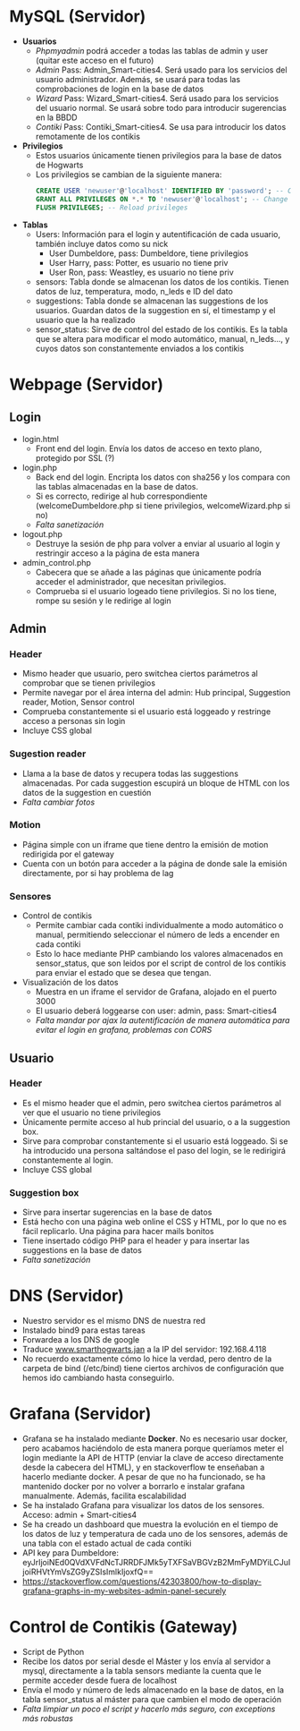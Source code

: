 # MySQL (Servidor)
- **Usuarios**
  - *Phpmyadmin* podrá acceder a todas las tablas de admin y user (quitar este acceso en el futuro)
  - *Admin* Pass: Admin_Smart-cities4. Será usado para los servicios del usuario administrador. Además, se usará para todas las comprobaciones de login en la base de datos
  - *Wizard* Pass: Wizard_Smart-cities4. Será usado para los servicios del usuario normal. Se usará sobre todo para introducir sugerencias en la BBDD
  - *Contiki* Pass: Contiki_Smart-cities4. Se usa para introducir los datos remotamente de los contikis
- **Privilegios**
  - Estos usuarios únicamente tienen privilegios para la base de datos de Hogwarts
  - Los privilegios se cambian de la siguiente manera:
    ```sql
    CREATE USER 'newuser'@'localhost' IDENTIFIED BY 'password'; -- Create new users
    GRANT ALL PRIVILEGES ON *.* TO 'newuser'@'localhost'; -- Change privileges for a given user. * is for Database and table respectively
    FLUSH PRIVILEGES; -- Reload privileges
    ```
- **Tablas**
  - Users: Información para el login y autentificación de cada usuario, también incluye datos como su nick
    - User Dumbeldore, pass: Dumbeldore, tiene privilegios
    - User Harry, pass: Potter, es usuario no tiene priv
    - User Ron, pass: Weastley, es usuario no tiene priv
  - sensors: Tabla donde se almacenan los datos de los contikis. Tienen datos de luz, temperatura, modo, n_leds e ID del dato
  - suggestions: Tabla donde se almacenan las suggestions de los usuarios. Guardan datos de la suggestion en sí, el timestamp y el usuario que la ha realizado
  - sensor_status: Sirve de control del estado de los contikis. Es la tabla que se altera para modificar el modo automático, manual, n_leds..., y cuyos datos son constantemente enviados a los contikis

# Webpage (Servidor)
## Login
- login.html
  - Front end del login. Envía los datos de acceso en texto plano, protegido por SSL (?)
- login.php
  - Back end del login. Encripta los datos con sha256 y los compara con las tablas almacenadas en la base de datos. 
  - Si es correcto, redirige al hub correspondiente (welcomeDumbeldore.php si tiene privilegios, welcomeWizard.php si no)
  - *Falta sanetización*
- logout.php
  - Destruye la sesión de php para volver a enviar al usuario al login y restringir acceso a la página de esta manera
- admin_control.php
  - Cabecera que se añade a las páginas que únicamente podría acceder el administrador, que necesitan privilegios.
  - Comprueba si el usuario logeado tiene privilegios. Si no los tiene, rompe su sesión y le redirige al login
## Admin
### Header
- Mismo header que usuario, pero switchea ciertos parámetros al comprobar que se tienen privilegios
- Permite navegar por el área interna del admin: Hub principal, Suggestion reader, Motion, Sensor control
- Comprueba constantemente si el usuario está loggeado y restringe acceso a personas sin login
- Incluye CSS global
### Sugestion reader
- Llama a la base de datos y recupera todas las suggestions almacenadas. Por cada suggestion escupirá un bloque de HTML con los datos de la suggestion en cuestión
- *Falta cambiar fotos*
### Motion
- Página simple con un iframe que tiene dentro la emisión de motion redirigida por el gateway
- Cuenta con un botón para acceder a la página de donde sale la emisión directamente, por si hay problema de lag
### Sensores
- Control de contikis
  - Permite cambiar cada contiki individualmente a modo automático o manual, permitiendo seleccionar el número de leds a encender en cada contiki
  - Esto lo hace mediante PHP cambiando los valores almacenados en sensor_status, que son leidos por el script de control de los contikis para enviar el estado que se desea que tengan.
- Visualización de los datos
  - Muestra en un iframe el servidor de Grafana, alojado en el puerto 3000
  - El usuario deberá loggearse con user: admin, pass: Smart-cities4
  - *Falta mandar por ajax la autentificación de manera automática para evitar el login en grafana, problemas con CORS*
## Usuario
### Header
- Es el mismo header que el admin, pero switchea ciertos parámetros al ver que el usuario no tiene privilegios
- Únicamente permite acceso al hub princial del usuario, o a la suggestion box.
- Sirve para comprobar constantemente si el usuario está loggeado. Si se ha introducido una persona saltándose el paso del login, se le redirigirá constantemente al login.
- Incluye CSS global
### Suggestion box
- Sirve para insertar sugerencias en la base de datos
- Está hecho con una página web online el CSS y HTML, por lo que no es fácil replicarlo. Una página para hacer mails bonitos
- Tiene insertado código PHP para el header y para insertar las suggestions en la base de datos
- *Falta sanetización*
# DNS (Servidor)
- Nuestro servidor es el mismo DNS de nuestra red
- Instalado bind9 para estas tareas
- Forwardea a los DNS de google
- Traduce www.smarthogwarts.jan a la IP del servidor: 192.168.4.118
- No recuerdo exactamente cómo lo hice la verdad, pero dentro de la carpeta de bind (/etc/bind) tiene ciertos archivos de configuración que hemos ido cambiando  hasta conseguirlo. 
# Grafana (Servidor)
- Grafana se ha instalado mediante **Docker**. No es necesario usar docker, pero acabamos haciéndolo de esta manera porque queríamos meter el login mediante la API de HTTP (enviar la clave de acceso directamente desde la cabecera del HTML), y en stackoverflow te enseñaban a hacerlo mediante docker. A pesar de que no ha funcionado, se ha mantenido docker por no volver a borrarlo e instalar grafana manualmente. Además, facilita escalabilidad 
- Se ha instalado Grafana para visualizar los datos de los sensores. Acceso: admin + Smart-cities4
- Se ha creado un dashboard que muestra la evolución en el tiempo de los datos de luz y temperatura de cada uno de los sensores, además de una tabla con el estado actual de cada contiki
- API key para Dumbeldore: eyJrIjoiNEd0QVdXVFdNcTJRRDFJMk5yTXFSaVBGVzB2MmFyMDYiLCJuIjoiRHVtYmVsZG9yZSIsImlkIjoxfQ==
- https://stackoverflow.com/questions/42303800/how-to-display-grafana-graphs-in-my-websites-admin-panel-securely

# Control de Contikis (Gateway)
- Script de Python
- Recibe los datos por serial desde el Máster y los envía al servidor a mysql, directamente a la tabla sensors mediante la cuenta que le permite acceder desde fuera de localhost
- Envía el modo y número de leds almacenado en la base de datos, en la tabla sensor_status al máster para que cambien el modo de operación
- *Falta limpiar un poco el script y hacerlo más seguro, con exceptions más robustas*